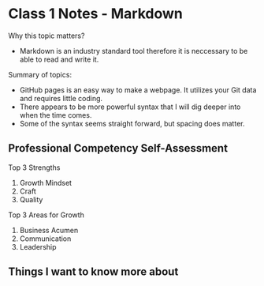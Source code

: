 # Class 1 Notes - Markdown

Why this topic matters?

- Markdown is an industry standard tool therefore it is neccessary to be able to read and write it.  
  
Summary of topics: 

- GitHub pages is an easy way to make a webpage.  It utilizes your Git data and requires little coding.  
- There appears to be more powerful syntax that I will dig deeper into when the time comes. 
- Some of the syntax seems straight forward, but spacing does matter.  


## Professional Competency Self-Assessment
Top 3 Strengths
1.  Growth Mindset
2.  Craft
3.  Quality

Top 3 Areas for Growth
1.  Business Acumen
2.  Communication
3.  Leadership


## Things I want to know more about
